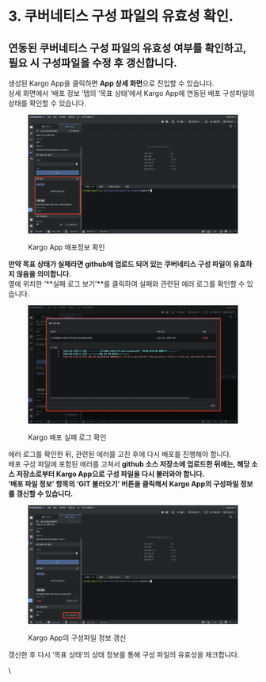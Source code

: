 # 3. 쿠버네티스 구성 파일의 유효성 확인.

## 연동된 쿠버네티스 구성 파일의 유효성 여부를 확인하고, 필요 시 구성파일을 수정 후 갱신합니다.

생성된 Kargo App을 클릭하면 **App 상세 화면**으로 진입할 수 있습니다.\
상세 화면에서 ‘배포 정보 ‘탭의 ‘목표 상태’에서 Kargo App에 연동된 배포 구성파일의 상태를 확인할 수 있습니다.

<figure><img src="../../../.gitbook/assets/image (237).png" alt=""><figcaption><p>Kargo App 배포정보 확인</p></figcaption></figure>

**만약 목표 상태가 실패라면 github에 업로드 되어 있는 쿠버네티스 구성 파일이 유효하지 않음을 의미합니다.**\
옆에 위치한 ‘**실패 로그 보기’**를 클릭하여 실패와 관련된 에러 로그를 확인할 수 있습니다.

<figure><img src="../../../.gitbook/assets/image (239).png" alt=""><figcaption><p>Kargo 배포 실패 로그 확인</p></figcaption></figure>

에러 로그를 확인한 뒤, 관련된 에러를 고친 후에 다시 배포를 진행해야 합니다.\
배포 구성 파일에 포함된 에러를 고쳐서 **github 소스 저장소에 업로드한 뒤에는, 해당 소스 저장소로부터 Kargo App으로 구성 파일을 다시 불러와야 합니다.**\
**‘배포 파일 정보’ 항목의 ‘GIT 불러오기’ 버튼을 클릭해서 Kargo App의 구성파일 정보를 갱신할 수 있습니다.**

<figure><img src="../../../.gitbook/assets/image (240).png" alt=""><figcaption><p>Kargo App의 구성파일 정보 갱신</p></figcaption></figure>

갱신한 후 다시 ‘목표 상태’의 상태 정보를 통해 구성 파일의 유효성을 체크합니다.

\
